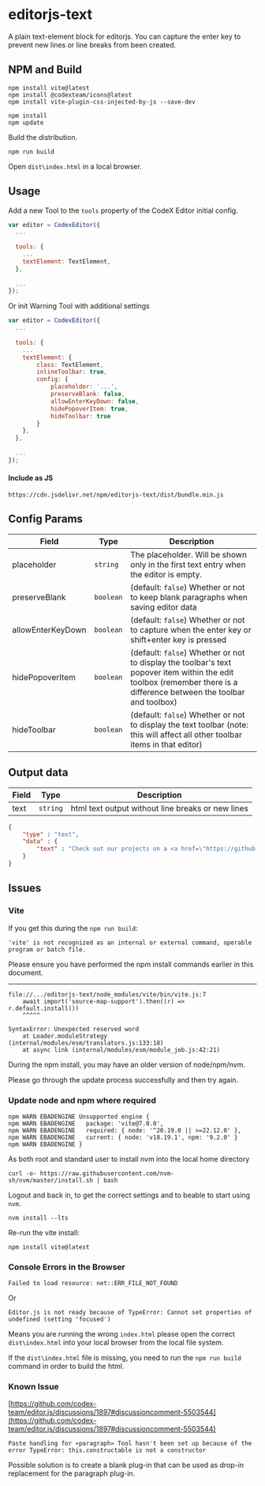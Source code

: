 # editorjs-text

A plain text-element block for editorjs. You can capture the enter key to prevent new lines or line breaks from been created.

## NPM and Build

```
npm install vite@latest
npm install @codexteam/icons@latest
npm install vite-plugin-css-injected-by-js --save-dev
```

```
npm install
npm update
```

Build the distribution.

```
npm run build
```

Open `dist\index.html` in a local browser.

## Usage

Add a new Tool to the `tools` property of the CodeX Editor initial config.

```javascript
var editor = CodexEditor({
  ...
  
  tools: {
    ...
    textElement: TextElement,
  },
  
  ...
});
```

Or init Warning Tool with additional settings

```javascript
var editor = CodexEditor({
  ...
  
  tools: {
    ...
    textElement: {
        class: TextElement,
        inlineToolbar: true,
        config: {
            placeholder: '...',
            preserveBlank: false,
            allowEnterKeyDown: false,
            hidePopoverItem: true,
            hideToolbar: true
        }
    },
  },
  
  ...
});
```
#### Include as JS

```
https://cdn.jsdelivr.net/npm/editorjs-text/dist/bundle.min.js
```

## Config Params

| Field              | Type      | Description                       |
| ------------------ | --------- | ----------------------------------|
| placeholder        | `string`  | The placeholder. Will be shown only in the first text entry when the editor is empty.  |
| preserveBlank      | `boolean` | (default: `false`) Whether or not to keep blank paragraphs when saving editor data |
| allowEnterKeyDown  | `boolean` | (default: `false`) Whether or not to capture when the enter key or shift+enter key is pressed |
| hidePopoverItem    | `boolean` | (default: `false`) Whether or not to display the toolbar's text popover item within the edit toolbox (remember there is a difference between the toolbar and toolbox) |
| hideToolbar        | `boolean` | (default: `false`) Whether or not to display the text toolbar (note: this will affect all other toolbar items in that editor) |

## Output data

| Field  | Type     | Description      |
| ------ | -------- | ---------------- |
| text   | `string` | html text output without line breaks or new lines |


```json
{
    "type" : "text",
    "data" : {
        "text" : "Check out our projects on a <a href=\"https://github.com/codex-team\">GitHub page</a>.",
    }
}
```

## Issues

### Vite

If you get this during the `npm run build`:

```
'vite' is not recognized as an internal or external command, operable program or batch file.
```

Please ensure you have performed the npm install commands earlier in this document.

---

```
file://.../editorjs-text/node_modules/vite/bin/vite.js:7
    await import('source-map-support').then((r) => r.default.install())
    ^^^^^

SyntaxError: Unexpected reserved word
    at Loader.moduleStrategy (internal/modules/esm/translators.js:133:18)
    at async link (internal/modules/esm/module_job.js:42:21)
```

During the npm install, you may have an older version of node/npm/nvm.

Please go through the update process successfully and then try again.

### Update node and npm where required

```$ npm install vite@latest
npm WARN EBADENGINE Unsupported engine {
npm WARN EBADENGINE   package: 'vite@7.0.0',
npm WARN EBADENGINE   required: { node: '^20.19.0 || >=22.12.0' },
npm WARN EBADENGINE   current: { node: 'v18.19.1', npm: '9.2.0' }
npm WARN EBADENGINE }
```

As both root and standard user to install nvm into the local home directory
```
curl -o- https://raw.githubusercontent.com/nvm-sh/nvm/master/install.sh | bash
```

Logout and back in, to get the correct settings and to beable to start using `nvm`.
```
nvm install --lts
```

Re-run the vite install:
```
npm install vite@latest
```

### Console Errors in the Browser

```
Failed to load resource: net::ERR_FILE_NOT_FOUND
```

Or

```
Editor.js is not ready because of TypeError: Cannot set properties of undefined (setting 'focused')
```

Means you are running the wrong `index.html` please open the correct `dist\index.html` into your local browser from the local file system.

If the `dist\index.html` file is missing, you need to run the `npm run build` command in order to build the html.

### Known Issue

[https://github.com/codex-team/editor.js/discussions/1897#discussioncomment-5503544](https://github.com/codex-team/editor.js/discussions/1897#discussioncomment-5503544)

```
Paste handling for «paragraph» Tool hasn't been set up because of the error TypeError: this.constructable is not a constructor
```

Possible solution is to create a blank plug-in that can be used as drop-in replacement for the paragraph plug-in.
